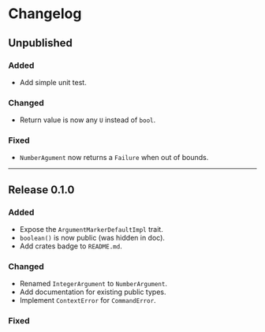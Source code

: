 # Changelog

## Unpublished

### Added

- Add simple unit test.

### Changed

- Return value is now any `U` instead of `bool`.

### Fixed

- `NumberAgument` now returns a `Failure` when out of bounds.

---

## Release 0.1.0

### Added

- Expose the `ArgumentMarkerDefaultImpl` trait.
- `boolean()` is now public (was hidden in doc).
- Add crates badge to `README.md`.

### Changed

- Renamed `IntegerArgument` to `NumberArgument`.
- Add documentation for existing public types.
- Implement `ContextError` for `CommandError`.

### Fixed
